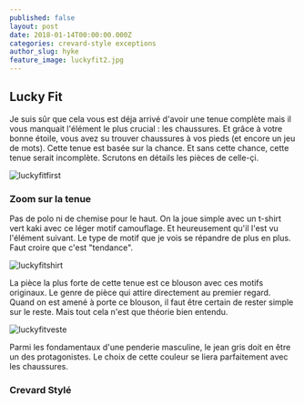 ```yaml
---
published: false
layout: post
date: 2018-01-14T00:00:00.000Z
categories: crevard-style exceptions
author_slug: hyke
feature_image: luckyfit2.jpg
---
```

## Lucky Fit

Je suis sûr que cela vous est déja arrivé d'avoir une tenue complète mais il vous manquait l'élément le plus crucial : les chaussures. Et grâce à votre bonne étoile, vous avez su trouver chaussures à vos pieds (et encore un jeu de mots). Cette tenue est basée sur la chance. Et sans cette chance, cette tenue serait incomplète. Scrutons en détails les pièces de celle-çi.

![luckyfitfirst]({{site.url}}/{{site.baseurl}}img/luckyfitfirst.png)

### Zoom sur la tenue

Pas de polo ni de chemise pour le haut. On la joue simple avec un t-shirt vert kaki avec ce léger motif camouflage. Et heureusement qu'il l'est vu l'élément suivant. Le type de motif que je vois se répandre de plus en plus. Faut croire que c'est "tendance".

![luckyfitshirt]({{site.url}}/{{site.baseurl}}img/luckyfitshirt.png)

La pièce la plus forte de cette tenue est ce blouson avec ces motifs originaux. Le genre de pièce qui attire directement au premier regard. Quand on est amené à porte ce blouson, il faut être certain de rester simple sur le reste. Mais tout cela n'est que théorie bien entendu.

![luckyfitveste]({{site.url}}/{{site.baseurl}}img/luckyfitveste.jpg)

Parmi les fondamentaux d'une penderie masculine, le jean gris doit en être un des protagonistes. Le choix de cette couleur se liera parfaitement avec les chaussures.

### Crevard Stylé